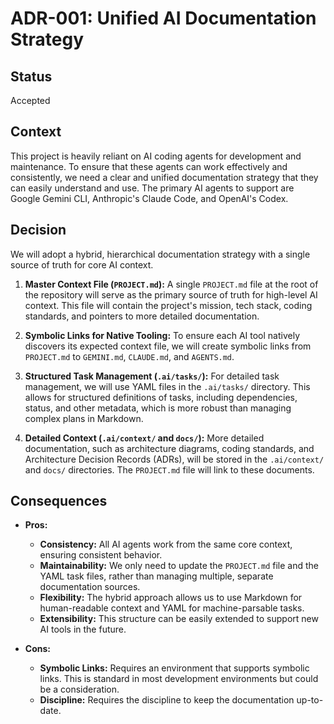 # ADR-001: Unified AI Documentation Strategy

## Status
Accepted

## Context
This project is heavily reliant on AI coding agents for development and maintenance. To ensure that these agents can work effectively and consistently, we need a clear and unified documentation strategy that they can easily understand and use. The primary AI agents to support are Google Gemini CLI, Anthropic's Claude Code, and OpenAI's Codex.

## Decision
We will adopt a hybrid, hierarchical documentation strategy with a single source of truth for core AI context.

1.  **Master Context File (`PROJECT.md`):** A single `PROJECT.md` file at the root of the repository will serve as the primary source of truth for high-level AI context. This file will contain the project's mission, tech stack, coding standards, and pointers to more detailed documentation.

2.  **Symbolic Links for Native Tooling:** To ensure each AI tool natively discovers its expected context file, we will create symbolic links from `PROJECT.md` to `GEMINI.md`, `CLAUDE.md`, and `AGENTS.md`.

3.  **Structured Task Management (`.ai/tasks/`):** For detailed task management, we will use YAML files in the `.ai/tasks/` directory. This allows for structured definitions of tasks, including dependencies, status, and other metadata, which is more robust than managing complex plans in Markdown.

4.  **Detailed Context (`.ai/context/` and `docs/`):** More detailed documentation, such as architecture diagrams, coding standards, and Architecture Decision Records (ADRs), will be stored in the `.ai/context/` and `docs/` directories. The `PROJECT.md` file will link to these documents.

## Consequences
- **Pros:**
    - **Consistency:** All AI agents work from the same core context, ensuring consistent behavior.
    - **Maintainability:** We only need to update the `PROJECT.md` file and the YAML task files, rather than managing multiple, separate documentation sources.
    - **Flexibility:** The hybrid approach allows us to use Markdown for human-readable context and YAML for machine-parsable tasks.
    - **Extensibility:** This structure can be easily extended to support new AI tools in the future.

- **Cons:**
    - **Symbolic Links:** Requires an environment that supports symbolic links. This is standard in most development environments but could be a consideration.
    - **Discipline:** Requires the discipline to keep the documentation up-to-date.
